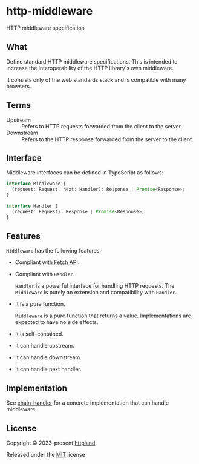 # http-middleware

HTTP middleware specification

## What

Define standard HTTP middleware specifications. This is intended to increase the
interoperability of the HTTP library's own middleware.

It consists only of the web standards stack and is compatible with many
browsers.

## Terms

<dl>
<dt>Upstream</dt>
<dd>Refers to HTTP requests forwarded from the client to the server.</dd>

<dt>Downstream</dt>
<dd>Refers to the HTTP response forwarded from the server to the client.</dd>
</dl>

## Interface

Middleware interfaces can be defined in TypeScript as follows:

```ts
interface Middleware {
  (request: Request, next: Handler): Response | Promise<Response>;
}

interface Handler {
  (request: Request): Response | Promise<Response>;
}
```

## Features

`Middleware` has the following features:

- Compliant with [Fetch API](https://fetch.spec.whatwg.org/).
- Compliant with `Handler`.

  `Handler` is a powerful interface for handling HTTP requests. The `Middleware`
  is purely an extension and compatibility with `Handler`.

- It is a pure function.

  `Middleware` is a pure function that returns a value. Implementations are
  expected to have no side effects.
- It is self-contained.
- It can handle upstream.
- It can handle downstream.
- It can handle next handler.

## Implementation

See [chain-handler](https://github.com/httpland/chain-handler) for a concrete
implementation that can handle middleware

## License

Copyright © 2023-present [httpland](https://github.com/httpland).

Released under the [MIT](./LICENSE) license
